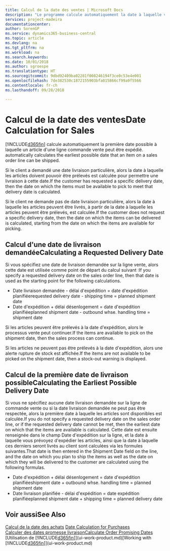 ```yaml
---
title: Calcul de la date des ventes | Microsoft Docs
description: "Le programme calcule automatiquement la date à laquelle vous devez commander un article pour l'avoir en stock à une certaine date. Il s'agit de la date à laquelle des articles commandés à une date donnée devraient être disponibles pour le prélèvement."
services: project-madeira
documentationcenter: 
author: SorenGP
ms.service: dynamics365-business-central
ms.topic: article
ms.devlang: na
ms.tgt_pltfrm: na
ms.workload: na
ms.search.keywords: 
ms.date: 10/01/2018
ms.author: sgroespe
ms.translationtype: HT
ms.sourcegitcommit: 9dbd92409ba02281f008246194f3ce0c53e4e001
ms.openlocfilehash: 7de382530c1872155903bfa015866cf99a9f5566
ms.contentlocale: fr-ch
ms.lasthandoff: 09/28/2018

---
```

# <a name="date-calculation-for-sales"></a><span data-ttu-id="e20d9-104">Calcul de la date des ventes</span><span class="sxs-lookup"><span data-stu-id="e20d9-104">Date Calculation for Sales</span></span>
[!INCLUDE[d365fin](includes/d365fin_md.md)] <span data-ttu-id="e20d9-105">calcule automatiquement la première date possible à laquelle un article d'une ligne commande vente peut être expédié.</span><span class="sxs-lookup"><span data-stu-id="e20d9-105"> automatically calculates the earliest possible date that an item on a sales order line can be shipped.</span></span>

<span data-ttu-id="e20d9-106">Si le client a demandé une date livraison particulière, alors la date à laquelle les articles doivent pouvoir être prélevés est calculée pour permettre une livraison à cette date.</span><span class="sxs-lookup"><span data-stu-id="e20d9-106">If the customer has requested a specific delivery date, then the date on which the items must be available to pick to meet that delivery date is calculated.</span></span>

<span data-ttu-id="e20d9-107">Si le client ne demande pas de date livraison particulière, alors la date à laquelle les articles peuvent être livrés, à partir de la date à laquelle les articles peuvent être prélevés, est calculée.</span><span class="sxs-lookup"><span data-stu-id="e20d9-107">If the customer does not request a specific delivery date, then the date on which the items can be delivered is calculated, starting from the date on which the items are available for picking.</span></span>

## <a name="calculating-a-requested-delivery-date"></a><span data-ttu-id="e20d9-108">Calcul d'une date de livraison demandée</span><span class="sxs-lookup"><span data-stu-id="e20d9-108">Calculating a Requested Delivery Date</span></span>
<span data-ttu-id="e20d9-109">Si vous spécifiez une date de livraison demandée sur la ligne vente, alors cette date est utilisée comme point de départ du calcul suivant :</span><span class="sxs-lookup"><span data-stu-id="e20d9-109">If you specify a requested delivery date on the sales order line, then that date is used as the starting point for the following calculations.</span></span>

- <span data-ttu-id="e20d9-110">Date livraison demandée - délai d'expédition = date d'expédition planifiée</span><span class="sxs-lookup"><span data-stu-id="e20d9-110">requested delivery date - shipping time = planned shipment date</span></span>
- <span data-ttu-id="e20d9-111">Date d'expédition + délai désenlogement = date d'expédition planifiée</span><span class="sxs-lookup"><span data-stu-id="e20d9-111">planned shipment date - outbound whse. handling time = shipment date</span></span>

<span data-ttu-id="e20d9-112">Si les articles peuvent être prélevés à la date d'expédition, alors le processus vente peut continuer.</span><span class="sxs-lookup"><span data-stu-id="e20d9-112">If the items are available to pick on the shipment date, then the sales process can continue.</span></span>

<span data-ttu-id="e20d9-113">Si les articles ne peuvent pas être prélevés à la date d'expédition, alors une alerte rupture de stock est affichée.</span><span class="sxs-lookup"><span data-stu-id="e20d9-113">If the items are not available to be picked on the shipment date, then a stock-out warning is displayed.</span></span>

## <a name="calculating-the-earliest-possible-delivery-date"></a><span data-ttu-id="e20d9-114">Calcul de la première date de livraison possible</span><span class="sxs-lookup"><span data-stu-id="e20d9-114">Calculating the Earliest Possible Delivery Date</span></span>
<span data-ttu-id="e20d9-115">Si vous ne spécifiez aucune date livraison demandée sur la ligne de commande vente ou si la date livraison demandée ne peut pas être respectée, alors la première date à laquelle les articles sont disponibles est calculée.</span><span class="sxs-lookup"><span data-stu-id="e20d9-115">If you do not specify a requested delivery date on the sales order line, or if the requested delivery date cannot be met, then the earliest date on which that the items are available is calculated.</span></span> <span data-ttu-id="e20d9-116">Cette date est ensuite renseignée dans le champ Date d'expédition sur la ligne, et la date à laquelle vous prévoyez d'expédier les articles, ainsi que la date à laquelle ces derniers seront livrés au client sont calculées via les formules suivantes.</span><span class="sxs-lookup"><span data-stu-id="e20d9-116">That date is then entered in the Shipment Date field on the line, and the date on which you plan to ship the items as well as the date on which they will be delivered to the customer are calculated using the following formulas.</span></span>

- <span data-ttu-id="e20d9-117">Date d'expédition + délai désenlogement = date d'expédition planifiée</span><span class="sxs-lookup"><span data-stu-id="e20d9-117">shipment date + outbound whse. handling time = planned shipment date</span></span>
- <span data-ttu-id="e20d9-118">Date livraison planifiée - délai d'expédition = date expédition planifiée</span><span class="sxs-lookup"><span data-stu-id="e20d9-118">planned shipment date + shipping time = planned delivery date</span></span>


## <a name="see-also"></a><span data-ttu-id="e20d9-119">Voir aussi</span><span class="sxs-lookup"><span data-stu-id="e20d9-119">See Also</span></span>  
 <span data-ttu-id="e20d9-120">[Calcul de la date des achats](purchasing-date-calculation-for-purchases.md) </span><span class="sxs-lookup"><span data-stu-id="e20d9-120">[Date Calculation for Purchases](purchasing-date-calculation-for-purchases.md) </span></span>  
 [<span data-ttu-id="e20d9-121">Calculer des dates promesse livraison</span><span class="sxs-lookup"><span data-stu-id="e20d9-121">Calculate Order Promising Dates</span></span>](sales-how-to-calculate-order-promising-dates.md)  
 <span data-ttu-id="e20d9-122">[Utilisation de [!INCLUDE[d365fin](includes/d365fin_md.md)]](ui-work-product.md)</span><span class="sxs-lookup"><span data-stu-id="e20d9-122">[Working with [!INCLUDE[d365fin](includes/d365fin_md.md)]](ui-work-product.md)</span></span>

